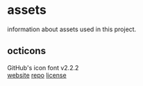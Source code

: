 # assets
information about assets used in this project.
## octicons
GitHub's icon font v2.2.2  
[website](https://octicons.github.com/) [repo](https://github.com/github/octicons/) [license](https://github.com/github/octicons/blob/v2.2.2/LICENSE.txt)
